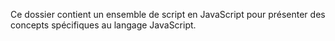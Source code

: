 Ce dossier contient un ensemble de script en JavaScript pour présenter des concepts spécifiques au langage JavaScript.